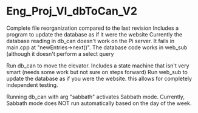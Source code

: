 # Eng_Proj_VI_dbToCan_V2

Complete file reorganization compared to the last revision
Includes a program to update the database as if it were the website
Currently the database reading in db_can doesn't work on the Pi server. It fails in main.cpp at "newEntries->next()". The database code works in web_sub (although it doesn't perform a select query

Run db_can to move the elevator. Includes a state machine that isn't very smart (needs some work but not sure on steps forward)
Run web_sub to update the database as if you were the website. this allows for completely independent testing.

Running db_can with arg "sabbath" activates Sabbath mode. Currently, Sabbath mode does NOT run automatically based on the day of the week.

